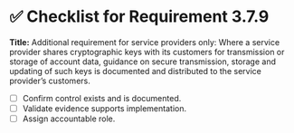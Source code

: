 # ✅ Checklist for Requirement 3.7.9

**Title:** Additional requirement for service providers only: Where a service provider shares cryptographic keys with its customers for transmission or storage of account data, guidance on secure transmission, storage and updating of such keys is documented and distributed to the service provider’s customers.

- [ ] Confirm control exists and is documented.
- [ ] Validate evidence supports implementation.
- [ ] Assign accountable role.

